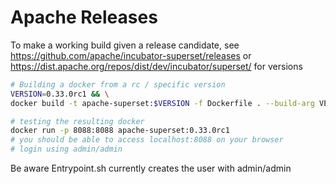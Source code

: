 # Apache Releases

To make a working build given a release candidate, see https://github.com/apache/incubator-superset/releases or https://dist.apache.org/repos/dist/dev/incubator/superset/ for versions
```bash
# Building a docker from a rc / specific version
VERSION=0.33.0rc1 && \
docker build -t apache-superset:$VERSION -f Dockerfile . --build-arg VERSION=$VERSION

# testing the resulting docker
docker run -p 8088:8088 apache-superset:0.33.0rc1
# you should be able to access localhost:8088 on your browser
# login using admin/admin
```

Be aware Entrypoint.sh currently creates the user with admin/admin
